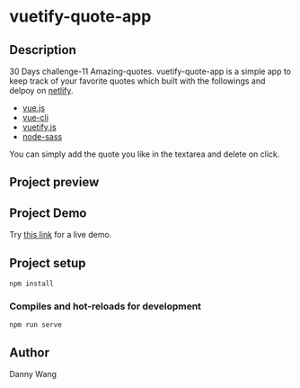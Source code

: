 # vuetify-quote-app

## Description
30 Days challenge-11 Amazing-quotes.
vuetify-quote-app is a simple app to keep track of your favorite quotes which built with the followings and delpoy on [netlify](https://www.netlify.com/).

+ [vue.js](https://vuejs.org/)
+ [vue-cli](https://cli.vuejs.org/)
+ [vuetify.js](https://vuetifyjs.com/en/)
+ [node-sass](https://www.npmjs.com/package/node-sass)


You can simply add the quote you like in the textarea and delete on click. 

## Project preview

## Project Demo

Try [this link](https://quirky-neumann-a76206.netlify.com/) for a live demo.

## Project setup
```
npm install
```

### Compiles and hot-reloads for development
```
npm run serve
```

## Author
Danny Wang
